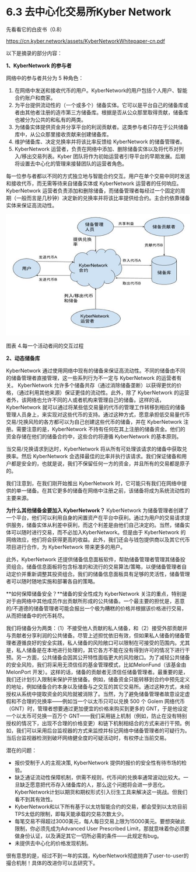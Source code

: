 # 6.3 去中心化交易所Kyber Network

先看看它的白皮书（0.8）

https://cn.kyber.network/assets/KyberNetworkWhitepaper-cn.pdf

以下是摘录的部分内容：

**1、KyberNetwork 的参与者**

网络中的参与者共分为 5 种角色：

1. 在网络中发送和接收代币的用户。KyberNetwork的用户包括个人用户、智能合约账户和商家。
2. 为平台提供流动性的（一个或多个）储备实体。它可以是平台自己的储备库或者由其他者注册的造市第三方储备库。根据是否从公众那里取得贡献，储备库也被分为公共的和私有的两类。
3. 为储备实体提供资金并分享平台的利润贡献者。这类参与者只存在于公共储备库中，从公众那里接收贡献来创建储备库。
4. 维护储备库、决定兑换率并将该比率反馈给 KyberNetwork 的储备管理者。
5. KyberNetwork 运营者，负责在网络中添加、删除储备实体以及将代币对列入/移出交易列表。Kyber 团队将作为初始运营者引导平台的早期发展。后期将设置去中心化的管理来接替团队的运营者角色。

每一位参与者都以不同的方式独立地与智能合约交互。用户在单个交易中同时发送和接收代币，而无需等待来自储备实体或 KyberNetwork 运营者的任何响应。KyberNetwork 运营者负责添加和删除储备，而储备管理者每经过一个固定的周期（一般而言是几秒钟）决定新的兑换率并将该比率提供给合约。主合约依靠储备实体来保证高流动性。

![](../.gitbook/assets/0.jpeg)

图表 4.每一个活动者间的交互过程

**2、动态储备库**

KyberNetwork 通过使用网络中现有的储备来保证高流动性。不同的储备由不同的储备管理者直接管理，这一些系列行为不一定与 KyberNetwork 的运营者有关。 KyberNetwork 允许多个储备共存（通过消除储备垄断）以获得更优的价格，（通过利用其他来源）保证更佳的流动性。此外，除了 KyberNetwork 的运营者外，该网络也允许不同的人或者机构来管理自己的储备。这样的话，KyberNetwork 就可以通过将某些低交易量的代币的管理工作转移到相应的储备管理人员身上，来实现对这些代币的支持。通过这种方式，愿意承担低交易量代币交易/兑换风险的各方都可以为自己创建这些代币的储备，并在 KyberNetwork 注册。需要注意的是，KyberNetwork 不持有任何在其上注册的储备资金。他们的资金存储在他们的储备合约中，这些合约将遵循 KyberNetwork 的基本原则。

当交易/兑换请求到达时，KyberNetwork 将从所有可处理该请求的储备中获取兑换率。然后 KyberNetwork 会选择最佳的比率并执行该请求。我们保证储备和用户都是安全的，也就是说，我们不保留任何一方的资金，并且所有的交易都是原子的。

我们注意到，在我们刚开始推出 KyberNetwork 时，它可能只有我们在网络中提供的单一储备。在其它更多的储备在网络中注册之前，该储备将成为系统流动性的主要来源。

**为什么其他储备金要加入 KyberNetwork？** KyberNetwork 为储备管理者创建了一个平台，他们可以利用自身的闲置资产在平台中获利。通过为用户的交易请求提供服务，储备实体从利差中获利，而这个利差是由他们自己决定的。当然，储备实体可以随时进行交易，而不必加入KyberNetwork。但是由于 KyberNetwork 的网络效应，他们将会获得更高的收益。此外，我们还会与钱包提供商以及其它代币项目进行合作，为 KyberNetwork 带来更多的用户。

此外，KyberNetwork 还提供储备信息面板软件，帮助储备管理者管理其储备投资组合。储备信息面板将包含标准的和流行的交易算法/策略，以便储备管理者自动定价并重新调整其投资组合。我们的储备信息面板具有足够的灵活性，储备管理者可以随时随地实施和部署各自的策略。

**如何保障储备安全？**储备的安全性成为 KyberNetwork 关注的重点，特别是对于由网络中其他成员作出贡献所形成的公共储备。一个最主要的担忧是，恶意的/不道德的储备管理者可能会报出一个极为糟糕的价格并根据该价格进行交易，从而把储备中的代币耗尽。

我们将储备分为两类：（1）不接受他人贡献的私人储备，和（2）接受外部贡献并与贡献者分享利润的公共储备。尽管上述担忧依旧有效，但如果私人储备的储备管理者遵循良好的安全实践，私人储备的风险敞口可以限制在可接受的范围内。尤其是，私人储备是在本地进行处理的，其它各方不能在没有得到许可的情况下进行干预。另一方面，公共储备会因其公开特性面临更大的风险敞口。为了减轻公共储备的安全风险，我们将采用无须信任的基金管理模式，比如MelonFund（该基金由 MelonPort 开发）。这样的话，储备的贡献者无须信任储备管理者。最重要的是，我们还计划引入限制来保护开放储备。例如，储备资金只能转移到合约中预先定义的地址，例如储备合约本身以及储备与之交互的其它交易所。通过这种方式，未经授权从系统中提取资金的风险就被消除了。当然，为了避免储备管理者故意设定虚假和不合理的兑换率——例如当一个以太币只可以兑换 500 个 Golem 网络代币（GNT）时，管理者想要通过更加便宜的价格来购买到更多的 GNT，于是他设定一个以太币可兑换一百万个 GNT——我们采用链上机制（例如，防止在没有特别授权的情况下，出现不合理的价格变更）和链下机制相结合的方式来进行干预。例如，我们可以采用后台监视器的方式来监控并标记网络中储备管理者的可疑行为。当后台监视器检测到破坏网络健全度的可疑活动时，有权停止当前交易。

潜在的问题：

* 报价受制于人的主观决策, KyberNetwork 提供的报价的安全性有待市场的检验。
* 缺乏通证流动性保障机制，供需不规则，代币间的兑换率通常波动比较大。一旦缺乏愿意把代币存入储备库的人，那么这个问题将会进一步恶化。KyberNetwork计划以期货和期权形式引入衍生工具来解决这一挑战。但我们看不到其有效性。
* KyberNetwork和以下所有基于以太坊智能合约的交易，都会受到以太坊目前TPS太低的限制，即每天能承载的交易次数太少。
* 每笔交易不得超过3000美元，每人每日交易上限为15000美元。要想突破此限制，你必须先成为Advanced User Prescribed Limit，那就意味着你必须要做身份认证，以及满足其它一切所必需的条件——此规定有bug。
* 未提供去中心化的价格发现机制。

很有意思的是，经过不到一年的实践，KyberNetwork彻底抛弃了user-to-user的撮合机制！具体的改进你可以去研究下。

